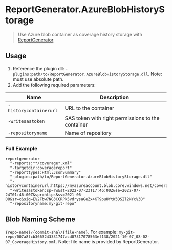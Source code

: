 # ReportGenerator.AzureBlobHistoryStorage

> Use Azure blob container as coverage history storage
> with [ReportGenerator](https://github.com/danielpalme/ReportGenerator)

## Usage

1. Reference the plugin dll: `-plugins:path/to/ReportGenerator.AzureBlobHistoryStorage.dll`.
   Note: must use absolute path.
2. Add the following required parameters:

| Name                   | Description                                       |
|------------------------|---------------------------------------------------|
| `-historycontainerurl` | URL to the container                              |
| `-writesastoken`       | SAS token with right permissions to the container |
| `-repositoryname`      | Name of repository                                |

### Full Example

```shell
reportgenerator
  "-reports:**/coverage*.xml"
  "-targetdir:coveragereport"
  "-reporttypes:Html;JsonSummary"
  "-plugins:path/to/ReportGenerator.AzureBlobHistoryStorage.dll"
  "-historycontainerurl:https://myazureaccount.blob.core.windows.net/coverage"
  "-writesastoken:sp=rw&st=2022-07-23T17:46:00Z&se=2022-07-24T01:46:00Z&spr=https&sv=2021-06-08&sr=c&sig=E%2Fbw7NG3CCRPk5vdrysaGeZx4KT9puUYtW3DSIl2NYc%3D"
  "-repositoryname:my-git-repo"
```

## Blob Naming Scheme

`{repo-name}/{commit-sha}/{file-name}`. For
example: `my-git-repo/007a8fcb3663243331747acd07317078563ef138/2021-10-07_08-02-07_CoverageHistory.xml`.
Note: file name is provided by ReportGenerator.

